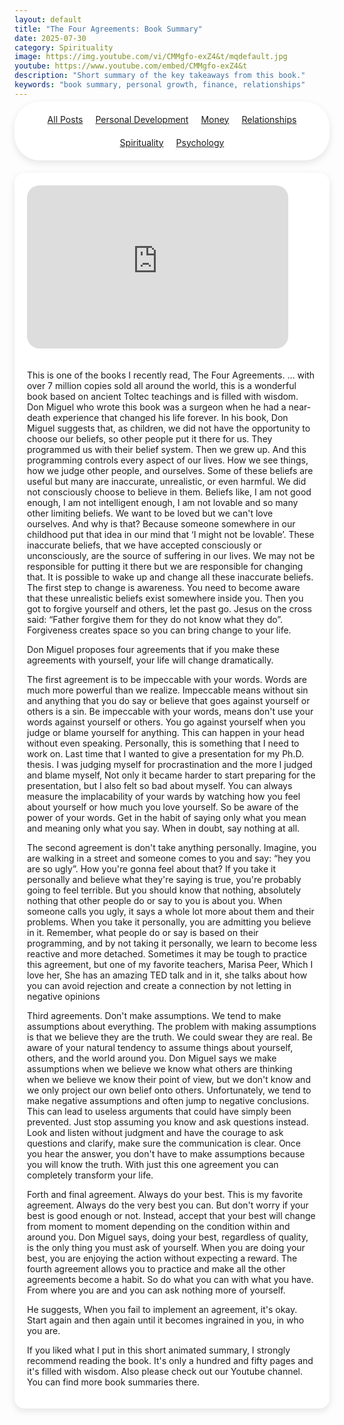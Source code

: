 ```yaml
---
layout: default
title: "The Four Agreements: Book Summary"
date: 2025-07-30
category: Spirituality
image: https://img.youtube.com/vi/CMMgfo-exZ4&t/mqdefault.jpg
youtube: https://www.youtube.com/embed/CMMgfo-exZ4&t
description: "Short summary of the key takeaways from this book."
keywords: "book summary, personal growth, finance, relationships"
---
```


<!-- This adds the cattegory bar inside a white wrapper -->
<div style="
  background-color: white;
  padding: 20px;
  border-radius: 40px;
  box-shadow: 0 4px 12px rgba(0,0,0,0.1);
  margin: -10px auto 20px auto;
  width: 100%;
  box-sizing: border-box;
">

  <!-- CATEGORY NAVIGATION BAR -->
  <nav class="category-bar" style="
    display: flex;
    flex-wrap: wrap;
    gap: 20px;
    justify-content: center;
    margin-bottom: 0;
    background: none;
    padding: 0;
  ">
    <a href="/" {% if page.url == "/" %}class="active"{% endif %}>All Posts</a>
    <a href="/personal-development/" {% if page.url == "/personal-development/" %}class="active"{% endif %}>Personal Development</a>
    <a href="/money/" {% if page.url == "/money/" %}class="active"{% endif %}>Money</a>
    <a href="/relationships/" {% if page.url == "/relationships/" %}class="active"{% endif %}>Relationships</a>
    <a href="/spirituality/" {% if page.url == "/spirituality/" %}class="active"{% endif %}>Spirituality</a>
    <a href="/psychology/" {% if page.url == "/psychology/" %}class="active"{% endif %}>Psychology</a>
  </nav>
</div>
<!-- ..................................................................... -->




<div style="
  background-color: white;
  padding: 20px;
  border-radius: 16px;
  box-shadow: 0 4px 12px rgba(0,0,0,0.1);
  margin: 0 auto 20px auto;
  width: 100%;
  box-sizing: border-box;
">
<div style="position: relative; padding-bottom: 56.25%; height: 0; overflow: hidden; max-width: 90%; border-radius: 20px;">
  <iframe 
    src="https://www.youtube.com/embed/CMMgfo-exZ4&t" 
    frameborder="0" 
    allowfullscreen
    style="position: absolute; top: 0; left: 0; width: 100%; height: 100%;">
  </iframe>
</div>

<div style="height: 20px;"></div>

<!-- ..................................................................... -->

This is one of the books I recently read, The Four Agreements. … with over 7 million copies sold all around the world, this is a wonderful book based on ancient Toltec teachings and is filled with wisdom. Don Miguel who wrote this book was a surgeon when he had a near-death experience that changed his life forever. In his book, Don Miguel suggests that, as children, we did not have the opportunity to choose our beliefs, so other people put it there for us. They programmed us with their belief system. Then we grew up. And this programming controls every aspect of our lives. How we see things, how we judge other people, and ourselves. Some of these beliefs are useful but many are inaccurate, unrealistic, or even harmful. We did not consciously choose to believe in them. Beliefs like, I am not good enough, I am not intelligent enough, I am not lovable and so many other limiting beliefs. We want to be loved but we can't love ourselves. And why is that? Because someone somewhere in our childhood put that idea in our mind that ‘I might not be lovable’. These inaccurate beliefs, that we have accepted consciously or unconsciously, are the source of suffering in our lives. We may not be responsible for putting it there but we are responsible for changing that. It is possible to wake up and change all these inaccurate beliefs. The first step to change is awareness. You need to become aware that these unrealistic beliefs exist somewhere inside you. Then you got to forgive yourself and others, let the past go. Jesus on the cross said: “Father forgive them for they do not know what they do”. Forgiveness creates space so you can bring change to your life. 


Don Miguel proposes four agreements that if you make these agreements with yourself, your life will change dramatically.


The first agreement is to be impeccable with your words. Words are much more powerful than we realize. Impeccable means without sin and anything that you do say or believe that goes against yourself or others is a sin. Be impeccable with your words, means don't use your words against yourself or others. You go against yourself when you judge or blame yourself for anything. This can happen in your head without even speaking. Personally, this is something that I need to work on. Last time that I wanted to give a presentation for my Ph.D. thesis. I was judging myself for procrastination and the more I judged and blame myself, Not only it became harder to start preparing for the presentation, but I also felt so bad about myself. You can always measure the implacability of your wards by watching how you feel about yourself or how much you love yourself. So be aware of the power of your words. Get in the habit of saying only what you mean and meaning only what you say. When in doubt, say nothing at all. 


The second agreement is don't take anything personally. Imagine, you are walking in a street and someone comes to you and say: “hey you are so ugly”. How you're gonna feel about that? If you take it personally and believe what they're saying is true, you're probably going to feel terrible. But you should know that nothing, absolutely nothing that other people do or say to you is about you. When someone calls you ugly, it says a whole lot more about them and their problems. When you take it personally, you are admitting you believe in it. Remember, what people do or say is based on their programming, and by not taking it personally, we learn to become less reactive and more detached. Sometimes it may be tough to practice this agreement, but one of my favorite teachers, Marisa Peer, Which I love her, She has an amazing TED talk and in it, she talks about how you can avoid rejection and create a connection by not letting in negative opinions 

 

Third agreements. Don't make assumptions. We tend to make assumptions about everything. The problem with making assumptions is that we believe they are the truth. We could swear they are real. Be aware of your natural tendency to assume things about yourself, others, and the world around you. Don Miguel says we make assumptions when we believe we know what others are thinking when we believe we know their point of view, but we don't know and we only project our own belief onto others. Unfortunately, we tend to make negative assumptions and often jump to negative conclusions. This can lead to useless arguments that could have simply been prevented. Just stop assuming you know and ask questions instead. Look and listen without judgment and have the courage to ask questions and clarify, make sure the communication is clear. Once you hear the answer, you don't have to make assumptions because you will know the truth. With just this one agreement you can completely transform your life.


Forth and final agreement. Always do your best. This is my favorite agreement. Always do the very best you can. But don't worry if your best is good enough or not. Instead, accept that your best will change from moment to moment depending on the condition within and around you. Don Miguel says, doing your best, regardless of quality, is the only thing you must ask of yourself. When you are doing your best, you are enjoying the action without expecting a reward. The fourth agreement allows you to practice and make all the other agreements become a habit. So do what you can with what you have. From where you are and you can ask nothing more of yourself.


He suggests, When you fail to implement an agreement, it's okay. Start again and then again until it becomes ingrained in you, in who you are. 


If you liked what I put in this short animated summary, I strongly recommend reading the book. It's only a hundred and fifty pages and it's filled with wisdom. Also please check out our Youtube channel. You can find more book summaries there.









</div>
